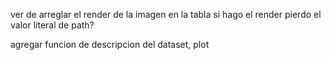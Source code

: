 ver de arreglar el render de la imagen en la tabla
si hago el render pierdo el valor literal de path?

agregar funcion de descripcion del dataset, plot
